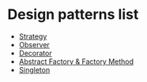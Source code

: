 # Design patterns list

<ul>
    <li>
       <a href="src/xyz/tritin/strategy">Strategy</a>
    </li>
    <li>
        <a href="src/xyz/tritin/observer">Observer</a>
    </li>
    <li>
       <a href="src/xyz/tritin/decorator">Decorator</a>
    </li>
    <li>
       <a href="src/xyz/tritin/factory">Abstract Factory & Factory Method</a>
    </li>
    <li>
       <a href="src/xyz/tritin/singleton">Singleton</a>
    </li>
</ul>
